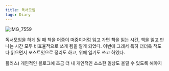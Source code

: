 ```yaml
---
title: 독서모임
tags: Diary
---
```


![IMG_7559](https://github.com/hoonjanglee/hoonjanglee.github.io/assets/50545088/7869dd8e-f1d9-4d2b-8207-45291b64f3b9)

독서모임을 하게 될 때 책을 어중이 떠중이처럼 읽고 가면 책을 읽는 시간, 책을 읽고 만나는 시간 모두 비효율적으로 쓰게 됨을 알게 되었다. 이번에 그래서 특히 더더욱 책도 다 읽으면서 포스트잇으로 정리도 하고, 위에 일기도 쓰고 하였다.

플러스) 개인적인 블로그에 조금 더 내 개인적인 소소한 일상도 올릴 수 있도록 해야지 